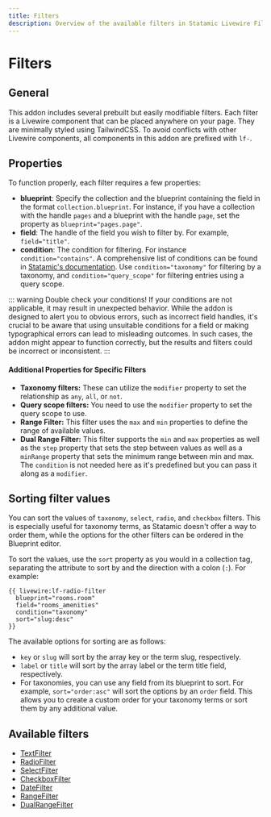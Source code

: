 ```yaml
---
title: Filters
description: Overview of the available filters in Statamic Livewire Filters.
---
```


# Filters

## General

This addon includes several prebuilt but easily modifiable filters. Each filter is a Livewire component that can be placed anywhere on your page. They are minimally styled using TailwindCSS. To avoid conflicts with other Livewire components, all components in this addon are prefixed with `lf-`.

## Properties

To function properly, each filter requires a few properties:

- **blueprint**: Specify the collection and the blueprint containing the field in the format `collection.blueprint`. For instance, if you have a collection with the handle `pages` and a blueprint with the handle `page`, set the property as `blueprint="pages.page"`.
- **field**: The handle of the field you wish to filter by. For example, `field="title"`.
- **condition**: The condition for filtering. For instance `condition="contains"`. A comprehensive list of conditions can be found in [Statamic's documentation](https://statamic.dev/conditions). Use `condition="taxonomy"` for filtering by a taxonomy, and `condition="query_scope"` for filtering entries using a query scope.

::: warning Double check your conditions!
If your conditions are not applicable, it may result in unexpected behavior. While the addon is designed to alert you to obvious errors, such as incorrect field handles, it's crucial to be aware that using unsuitable conditions for a field or making typographical errors can lead to misleading outcomes. In such cases, the addon might appear to function correctly, but the results and filters could be incorrect or inconsistent.
:::

#### Additional Properties for Specific Filters

- **Taxonomy filters:** These can utilize the `modifier` property to set the relationship as `any`, `all`, or `not`.
- **Query scope filters:** You need to use the `modifier` property to set the query scope to use.
- **Range Filter:** This filter uses the `max` and `min` properties to define the range of available values.
- **Dual Range Filter:** This filter supports the `min` and `max` properties as well as the `step` property that sets the step between values as well as a `minRange` property that sets the minimum range between min and max. The `condition` is not needed here as it's predefined but you can pass it along as a `modifier`.

## Sorting filter values

You can sort the values of `taxonomy`, `select`, `radio`, and `checkbox` filters. This is especially useful for taxonomy terms, as Statamic doesn't offer a way to order them, while the options for the other filters can be ordered in the Blueprint editor.

To sort the values, use the `sort` property as you would in a collection tag, separating the attribute to sort by and the direction with a colon (`:`). For example:

```antlers
{{ livewire:lf-radio-filter
  blueprint="rooms.room"
  field="rooms_amenities"
  condition="taxonomy"
  sort="slug:desc"
}}
```

The available options for sorting are as follows:

- `key` or `slug` will sort by the array key or the term slug, respectively.
- `label` or `title` will sort by the array label or the term title field, respectively.
- For taxonomies, you can use any field from its blueprint to sort. For example, `sort="order:asc"` will sort the options by an `order` field. This allows you to create a custom order for your taxonomy terms or sort them by any additional value.

## Available filters

- [TextFilter](./text-filter.md)
- [RadioFilter](./radio-filter.md)
- [SelectFilter](./select-filter.md)
- [CheckboxFilter](./checkbox-filter.md)
- [DateFilter](./date-filter.md)
- [RangeFilter](./range-filter.md)
- [DualRangeFilter](./dual-range-filter.md) 